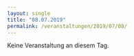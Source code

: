 ```yaml
---
layout: single
title: "08.07.2019"
permalink: /veranstaltungen/2019/07/08/
---
```


Keine Veranstaltung an diesem Tag.
